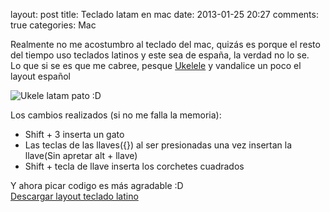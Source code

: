layout: post
title: Teclado latam en mac
date: 2013-01-25 20:27
comments: true
categories: Mac

Realmente no me acostumbro al teclado del mac, quizás es porque el resto del tiempo uso teclados latinos y este sea de españa, la verdad no lo se.    
Lo que si se es que me cabree, pesque [Ukelele](http://scripts.sil.org/cms/scripts/page.php?site_id=nrsi&id=ukelele "Ukelele") y vandalice un poco el layout español

![Ukele latam pato :D](http://f.cl.ly/items/063R0C39272m042p3v0V/Captura%20de%20pantalla%202013-01-25%20a%20la%28s%29%2020.37.11.png)

Los cambios realizados (si no me falla la memoria):

* Shift + 3 inserta un gato
* Las teclas de las llaves({}) al ser presionadas una vez insertan la llave(Sin apretar alt + llave)
* Shift + tecla de llave inserta los corchetes cuadrados

Y ahora picar codigo es más agradable :D    
[Descargar layout teclado latino](http://cl.ly/0r1O2e3s3K30)
